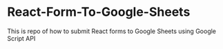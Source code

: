 # React-Form-To-Google-Sheets
This is repo of how to submit React forms to Google Sheets using Google Script API

